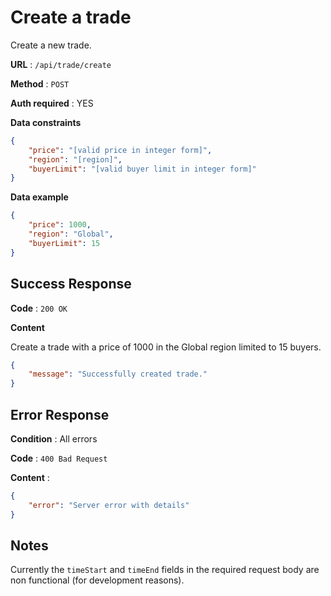 # Create a trade

Create a new trade.

**URL** : `/api/trade/create`

**Method** : `POST`

**Auth required** : YES

**Data constraints**

```json
{
    "price": "[valid price in integer form]",
    "region": "[region]",
    "buyerLimit": "[valid buyer limit in integer form]"
}
```

**Data example**

```json
{
    "price": 1000,
    "region": "Global",
    "buyerLimit": 15
}
```

## Success Response

**Code** : `200 OK`

**Content**

Create a trade with a price of 1000 in the Global region limited to 15 buyers.

```json
{
    "message": "Successfully created trade."
}
```

## Error Response

**Condition** : All errors

**Code** : `400 Bad Request`

**Content** :

```json
{
    "error": "Server error with details"
}
```

## Notes
Currently the `timeStart` and `timeEnd` fields in the required request body are non functional (for development reasons). 